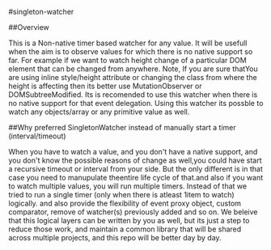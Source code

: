 #singleton-watcher

##Overview

This is a Non-native timer based watcher for any value. It will be usefull when the aim is to observe values for which there is no native support so far. For example if we want to watch height change of a particular DOM element that can be changed from anywhere. Note, If you are sure thatYou are using inline style/height attribute or changing the class from where the height is affecting then its better use MutationObserver or DOMSubtreeModified. Its is recomended to use this watcher when there is no native support for that event delegation. Using this watcher its possble
to watch any objects/array or any primitive value as well.

##Why preferred SingletonWatcher instead of manually start a timer (interval/timeout)

When you have to watch a value, and you don't have a native support, and you don't know the possible reasons of change as well,you could have start a recursive timeout or interval from your side. But the only different is in that case you need to manupulate theentire life cycle of that.and also if you want to watch multiple values, you will run multiple timers. Instead of that we tried to run a single timer (only when there is atleast 1item to watch) logically. and also provide the flexibility of event proxy object, custom comparator, remove of watcher(s) previously added and so on. We beleive that this logical layers can be written by you as well, but its just a step to reduce those work, and maintain a common library that will be shared across multiple projects, and this repo will be better day by day.
